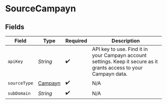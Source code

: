 # SourceCampayn


## Fields

| Field                                                                                                              | Type                                                                                                               | Required                                                                                                           | Description                                                                                                        |
| ------------------------------------------------------------------------------------------------------------------ | ------------------------------------------------------------------------------------------------------------------ | ------------------------------------------------------------------------------------------------------------------ | ------------------------------------------------------------------------------------------------------------------ |
| `apiKey`                                                                                                           | *String*                                                                                                           | :heavy_check_mark:                                                                                                 | API key to use. Find it in your Campayn account settings. Keep it secure as it grants access to your Campayn data. |
| `sourceType`                                                                                                       | [Campayn](../../models/shared/Campayn.md)                                                                          | :heavy_check_mark:                                                                                                 | N/A                                                                                                                |
| `subDomain`                                                                                                        | *String*                                                                                                           | :heavy_check_mark:                                                                                                 | N/A                                                                                                                |